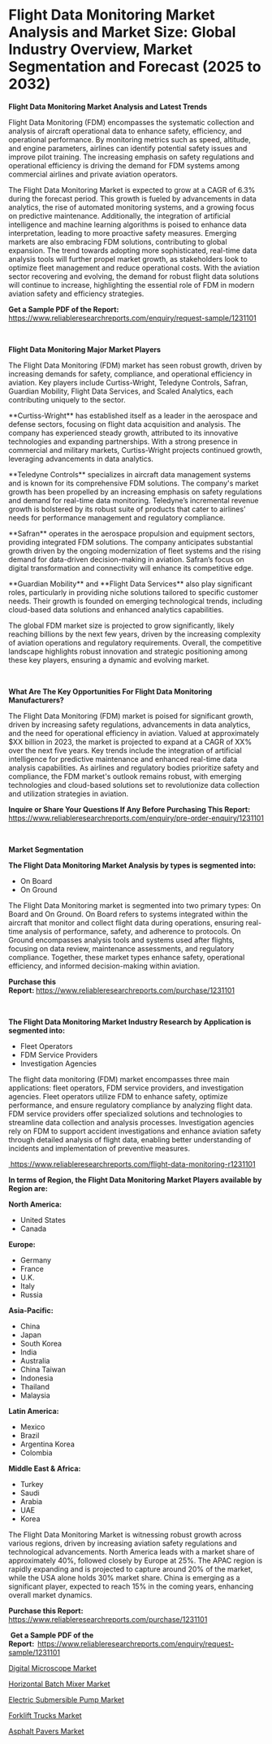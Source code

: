 <p><h1>Flight Data Monitoring Market Analysis and Market Size: Global Industry Overview, Market Segmentation and Forecast (2025 to 2032)</h1></p><p><strong>Flight Data Monitoring Market Analysis and Latest Trends</strong></p>
<p><p>Flight Data Monitoring (FDM) encompasses the systematic collection and analysis of aircraft operational data to enhance safety, efficiency, and operational performance. By monitoring metrics such as speed, altitude, and engine parameters, airlines can identify potential safety issues and improve pilot training. The increasing emphasis on safety regulations and operational efficiency is driving the demand for FDM systems among commercial airlines and private aviation operators.</p><p>The Flight Data Monitoring Market is expected to grow at a CAGR of 6.3% during the forecast period. This growth is fueled by advancements in data analytics, the rise of automated monitoring systems, and a growing focus on predictive maintenance. Additionally, the integration of artificial intelligence and machine learning algorithms is poised to enhance data interpretation, leading to more proactive safety measures. Emerging markets are also embracing FDM solutions, contributing to global expansion. The trend towards adopting more sophisticated, real-time data analysis tools will further propel market growth, as stakeholders look to optimize fleet management and reduce operational costs. With the aviation sector recovering and evolving, the demand for robust flight data solutions will continue to increase, highlighting the essential role of FDM in modern aviation safety and efficiency strategies.</p></p>
<p><strong>Get a Sample PDF of the Report:&nbsp;</strong> <a href="https://www.reliableresearchreports.com/enquiry/request-sample/1231101?utm_campaign=83&utm_medium=2&utm_source=Github&utm_content=ia&utm_term=23022025&utm_id=flight-data-monitoring">https://www.reliableresearchreports.com/enquiry/request-sample/1231101</a></p>
<p>&nbsp;</p>
<p><strong>Flight Data Monitoring Major Market Players</strong></p>
<p><p>The Flight Data Monitoring (FDM) market has seen robust growth, driven by increasing demands for safety, compliance, and operational efficiency in aviation. Key players include Curtiss-Wright, Teledyne Controls, Safran, Guardian Mobility, Flight Data Services, and Scaled Analytics, each contributing uniquely to the sector.</p><p>**Curtiss-Wright** has established itself as a leader in the aerospace and defense sectors, focusing on flight data acquisition and analysis. The company has experienced steady growth, attributed to its innovative technologies and expanding partnerships. With a strong presence in commercial and military markets, Curtiss-Wright projects continued growth, leveraging advancements in data analytics.</p><p>**Teledyne Controls** specializes in aircraft data management systems and is known for its comprehensive FDM solutions. The company's market growth has been propelled by an increasing emphasis on safety regulations and demand for real-time data monitoring. Teledyne’s incremental revenue growth is bolstered by its robust suite of products that cater to airlines’ needs for performance management and regulatory compliance.</p><p>**Safran** operates in the aerospace propulsion and equipment sectors, providing integrated FDM solutions. The company anticipates substantial growth driven by the ongoing modernization of fleet systems and the rising demand for data-driven decision-making in aviation. Safran’s focus on digital transformation and connectivity will enhance its competitive edge.</p><p>**Guardian Mobility** and **Flight Data Services** also play significant roles, particularly in providing niche solutions tailored to specific customer needs. Their growth is founded on emerging technological trends, including cloud-based data solutions and enhanced analytics capabilities.</p><p>The global FDM market size is projected to grow significantly, likely reaching billions by the next few years, driven by the increasing complexity of aviation operations and regulatory requirements. Overall, the competitive landscape highlights robust innovation and strategic positioning among these key players, ensuring a dynamic and evolving market.</p></p>
<p>&nbsp;</p>
<p><strong>What Are The Key Opportunities For Flight Data Monitoring Manufacturers?</strong></p>
<p><p>The Flight Data Monitoring (FDM) market is poised for significant growth, driven by increasing safety regulations, advancements in data analytics, and the need for operational efficiency in aviation. Valued at approximately $XX billion in 2023, the market is projected to expand at a CAGR of XX% over the next five years. Key trends include the integration of artificial intelligence for predictive maintenance and enhanced real-time data analysis capabilities. As airlines and regulatory bodies prioritize safety and compliance, the FDM market's outlook remains robust, with emerging technologies and cloud-based solutions set to revolutionize data collection and utilization strategies in aviation.</p></p>
<p><strong>Inquire or Share Your Questions If Any Before Purchasing This Report:</strong> <a href="https://www.reliableresearchreports.com/enquiry/pre-order-enquiry/1231101?utm_campaign=83&utm_medium=2&utm_source=Github&utm_content=ia&utm_term=23022025&utm_id=flight-data-monitoring">https://www.reliableresearchreports.com/enquiry/pre-order-enquiry/1231101</a></p>
<p>&nbsp;</p>
<p><strong>Market Segmentation</strong></p>
<p><strong>The Flight Data Monitoring Market Analysis by types is segmented into:</strong></p>
<p><ul><li>On Board</li><li>On Ground</li></ul></p>
<p><p>The Flight Data Monitoring market is segmented into two primary types: On Board and On Ground. On Board refers to systems integrated within the aircraft that monitor and collect flight data during operations, ensuring real-time analysis of performance, safety, and adherence to protocols. On Ground encompasses analysis tools and systems used after flights, focusing on data review, maintenance assessments, and regulatory compliance. Together, these market types enhance safety, operational efficiency, and informed decision-making within aviation.</p></p>
<p><strong>Purchase this Report:&nbsp;</strong><a href="https://www.reliableresearchreports.com/purchase/1231101?utm_campaign=83&utm_medium=2&utm_source=Github&utm_content=ia&utm_term=23022025&utm_id=flight-data-monitoring">https://www.reliableresearchreports.com/purchase/1231101</a></p>
<p>&nbsp;</p>
<p><strong>The Flight Data Monitoring Market Industry Research by Application is segmented into:</strong></p>
<p><ul><li>Fleet Operators</li><li>FDM Service Providers</li><li>Investigation Agencies</li></ul></p>
<p><p>The flight data monitoring (FDM) market encompasses three main applications: fleet operators, FDM service providers, and investigation agencies. Fleet operators utilize FDM to enhance safety, optimize performance, and ensure regulatory compliance by analyzing flight data. FDM service providers offer specialized solutions and technologies to streamline data collection and analysis processes. Investigation agencies rely on FDM to support accident investigations and enhance aviation safety through detailed analysis of flight data, enabling better understanding of incidents and implementation of preventive measures.</p></p>
<p><a href="https://www.reliableresearchreports.com/flight-data-monitoring-r1231101?utm_campaign=83&utm_medium=2&utm_source=Github&utm_content=ia&utm_term=23022025&utm_id=flight-data-monitoring">&nbsp;https://www.reliableresearchreports.com/flight-data-monitoring-r1231101</a></p>
<p><strong>In terms of Region, the Flight Data Monitoring Market Players available by Region are:</strong></p>
<p>
    <p> <strong> North America: </strong>
        <ul>
            <li>United States</li>
            <li>Canada</li>
        </ul>
        </p> 
    <p> <strong> Europe: </strong>
        <ul>
            <li>Germany</li>
            <li>France</li>
            <li>U.K.</li>
            <li>Italy</li>
            <li>Russia</li>
        </ul>
        </p> 
    <p> <strong> Asia-Pacific: </strong>
        <ul>
            <li>China</li>
            <li>Japan</li>
            <li>South Korea</li>
            <li>India</li>
            <li>Australia</li>
            <li>China Taiwan</li>
            <li>Indonesia</li>
            <li>Thailand</li>
            <li>Malaysia</li>
        </ul>
        </p> 
    <p> <strong> Latin America: </strong>
        <ul>
            <li>Mexico</li>
            <li>Brazil</li>
            <li>Argentina Korea</li>
            <li>Colombia</li>
        </ul>
        </p> 
    <p> <strong> Middle East & Africa: </strong>
        <ul>
            <li>Turkey</li>
            <li>Saudi</li>
            <li>Arabia</li>
            <li>UAE</li>
            <li>Korea</li>
        </ul>
    </p>
    </p>
<p><p>The Flight Data Monitoring Market is witnessing robust growth across various regions, driven by increasing aviation safety regulations and technological advancements. North America leads with a market share of approximately 40%, followed closely by Europe at 25%. The APAC region is rapidly expanding and is projected to capture around 20% of the market, while the USA alone holds 30% market share. China is emerging as a significant player, expected to reach 15% in the coming years, enhancing overall market dynamics.</p></p>
<p><strong>Purchase this Report: </strong><a href="https://www.reliableresearchreports.com/purchase/1231101?utm_campaign=83&utm_medium=2&utm_source=Github&utm_content=ia&utm_term=23022025&utm_id=flight-data-monitoring">https://www.reliableresearchreports.com/purchase/1231101</a></p>
<p>&nbsp;<strong>Get a Sample PDF of the Report:&nbsp;&nbsp;</strong><a href="https://www.reliableresearchreports.com/enquiry/request-sample/1231101?utm_campaign=83&utm_medium=2&utm_source=Github&utm_content=ia&utm_term=23022025&utm_id=flight-data-monitoring">https://www.reliableresearchreports.com/enquiry/request-sample/1231101</a></p>
<p><strong></strong></p>
<p><p><a href="https://github.com/gyenesephacy/Market-Research-Report-List-1/blob/main/digital-microscope-market.md?utm_campaign=83&utm_medium=2&utm_source=Github&utm_content=ia&utm_term=23022025&utm_id=flight-data-monitoring">Digital Microscope Market</a></p><p><a href="https://github.com/moazugavate/Market-Research-Report-List-1/blob/main/horizontal-batch-mixer-market.md?utm_campaign=83&utm_medium=2&utm_source=Github&utm_content=ia&utm_term=23022025&utm_id=flight-data-monitoring">Horizontal Batch Mixer Market</a></p><p><a href="https://github.com/kaddahblejc/Market-Research-Report-List-1/blob/main/electric-submersible-pump-market.md?utm_campaign=83&utm_medium=2&utm_source=Github&utm_content=ia&utm_term=23022025&utm_id=flight-data-monitoring">Electric Submersible Pump Market</a></p><p><a href="https://github.com/chkrselia/Market-Research-Report-List-1/blob/main/forklift-trucks-market.md?utm_campaign=83&utm_medium=2&utm_source=Github&utm_content=ia&utm_term=23022025&utm_id=flight-data-monitoring">Forklift Trucks Market</a></p><p><a href="https://github.com/pidlisseas/Market-Research-Report-List-1/blob/main/asphalt-pavers-market.md?utm_campaign=83&utm_medium=2&utm_source=Github&utm_content=ia&utm_term=23022025&utm_id=flight-data-monitoring">Asphalt Pavers Market</a></p></p>